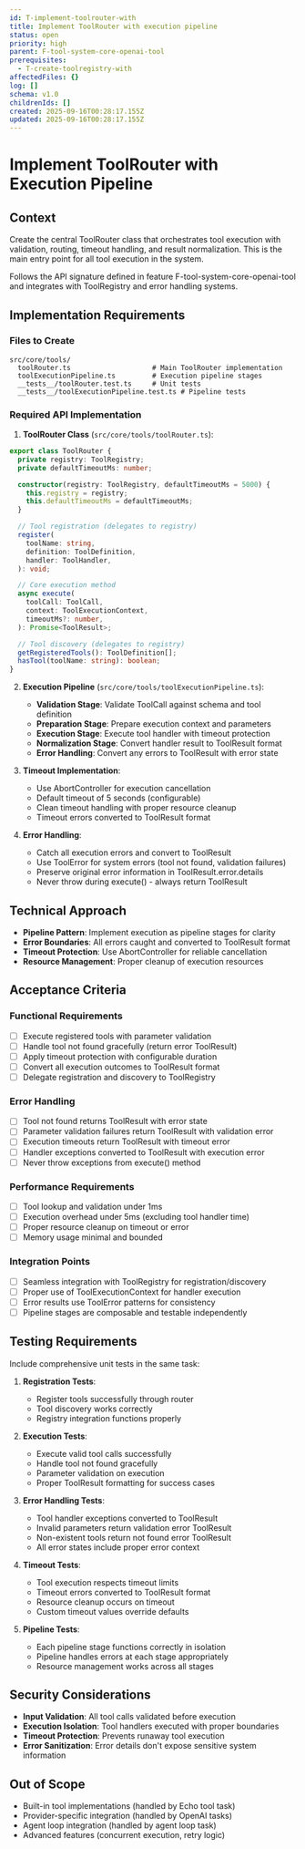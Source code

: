 ```yaml
---
id: T-implement-toolrouter-with
title: Implement ToolRouter with execution pipeline
status: open
priority: high
parent: F-tool-system-core-openai-tool
prerequisites:
  - T-create-toolregistry-with
affectedFiles: {}
log: []
schema: v1.0
childrenIds: []
created: 2025-09-16T00:28:17.155Z
updated: 2025-09-16T00:28:17.155Z
---
```


# Implement ToolRouter with Execution Pipeline

## Context

Create the central ToolRouter class that orchestrates tool execution with validation, routing, timeout handling, and result normalization. This is the main entry point for all tool execution in the system.

Follows the API signature defined in feature F-tool-system-core-openai-tool and integrates with ToolRegistry and error handling systems.

## Implementation Requirements

### Files to Create

```
src/core/tools/
  toolRouter.ts                    # Main ToolRouter implementation
  toolExecutionPipeline.ts         # Execution pipeline stages
  __tests__/toolRouter.test.ts     # Unit tests
  __tests__/toolExecutionPipeline.test.ts # Pipeline tests
```

### Required API Implementation

1. **ToolRouter Class** (`src/core/tools/toolRouter.ts`):

```typescript
export class ToolRouter {
  private registry: ToolRegistry;
  private defaultTimeoutMs: number;

  constructor(registry: ToolRegistry, defaultTimeoutMs = 5000) {
    this.registry = registry;
    this.defaultTimeoutMs = defaultTimeoutMs;
  }

  // Tool registration (delegates to registry)
  register(
    toolName: string,
    definition: ToolDefinition,
    handler: ToolHandler,
  ): void;

  // Core execution method
  async execute(
    toolCall: ToolCall,
    context: ToolExecutionContext,
    timeoutMs?: number,
  ): Promise<ToolResult>;

  // Tool discovery (delegates to registry)
  getRegisteredTools(): ToolDefinition[];
  hasTool(toolName: string): boolean;
}
```

2. **Execution Pipeline** (`src/core/tools/toolExecutionPipeline.ts`):
   - **Validation Stage**: Validate ToolCall against schema and tool definition
   - **Preparation Stage**: Prepare execution context and parameters
   - **Execution Stage**: Execute tool handler with timeout protection
   - **Normalization Stage**: Convert handler result to ToolResult format
   - **Error Handling**: Convert any errors to ToolResult with error state

3. **Timeout Implementation**:
   - Use AbortController for execution cancellation
   - Default timeout of 5 seconds (configurable)
   - Clean timeout handling with proper resource cleanup
   - Timeout errors converted to ToolResult format

4. **Error Handling**:
   - Catch all execution errors and convert to ToolResult
   - Use ToolError for system errors (tool not found, validation failures)
   - Preserve original error information in ToolResult.error.details
   - Never throw during execute() - always return ToolResult

## Technical Approach

- **Pipeline Pattern**: Implement execution as pipeline stages for clarity
- **Error Boundaries**: All errors caught and converted to ToolResult format
- **Timeout Protection**: Use AbortController for reliable cancellation
- **Resource Management**: Proper cleanup of execution resources

## Acceptance Criteria

### Functional Requirements

- [ ] Execute registered tools with parameter validation
- [ ] Handle tool not found gracefully (return error ToolResult)
- [ ] Apply timeout protection with configurable duration
- [ ] Convert all execution outcomes to ToolResult format
- [ ] Delegate registration and discovery to ToolRegistry

### Error Handling

- [ ] Tool not found returns ToolResult with error state
- [ ] Parameter validation failures return ToolResult with validation error
- [ ] Execution timeouts return ToolResult with timeout error
- [ ] Handler exceptions converted to ToolResult with execution error
- [ ] Never throw exceptions from execute() method

### Performance Requirements

- [ ] Tool lookup and validation under 1ms
- [ ] Execution overhead under 5ms (excluding tool handler time)
- [ ] Proper resource cleanup on timeout or error
- [ ] Memory usage minimal and bounded

### Integration Points

- [ ] Seamless integration with ToolRegistry for registration/discovery
- [ ] Proper use of ToolExecutionContext for handler execution
- [ ] Error results use ToolError patterns for consistency
- [ ] Pipeline stages are composable and testable independently

## Testing Requirements

Include comprehensive unit tests in the same task:

1. **Registration Tests**:
   - Register tools successfully through router
   - Tool discovery works correctly
   - Registry integration functions properly

2. **Execution Tests**:
   - Execute valid tool calls successfully
   - Handle tool not found gracefully
   - Parameter validation on execution
   - Proper ToolResult formatting for success cases

3. **Error Handling Tests**:
   - Tool handler exceptions converted to ToolResult
   - Invalid parameters return validation error ToolResult
   - Non-existent tools return not found error ToolResult
   - All error states include proper error context

4. **Timeout Tests**:
   - Tool execution respects timeout limits
   - Timeout errors converted to ToolResult format
   - Resource cleanup occurs on timeout
   - Custom timeout values override defaults

5. **Pipeline Tests**:
   - Each pipeline stage functions correctly in isolation
   - Pipeline handles errors at each stage appropriately
   - Resource management works across all stages

## Security Considerations

- **Input Validation**: All tool calls validated before execution
- **Execution Isolation**: Tool handlers executed with proper boundaries
- **Timeout Protection**: Prevents runaway tool execution
- **Error Sanitization**: Error details don't expose sensitive system information

## Out of Scope

- Built-in tool implementations (handled by Echo tool task)
- Provider-specific integration (handled by OpenAI tasks)
- Agent loop integration (handled by agent loop task)
- Advanced features (concurrent execution, retry logic)
